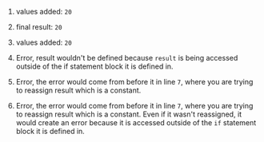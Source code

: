 1. values added: `20`
   
2. final result: `20`
   
3. values added: `20`
   
4. Error, result wouldn't be defined because `result` is being accessed outside of the if statement block it is defined in.
   
5. Error, the error would come from before it in line `7`, where you are trying to reassign result which is a constant.
   
6. Error, the error would come from before it in line `7`, where you are trying to reassign result which is a constant. Even if it wasn't reassigned, it would create an error because it is accessed outside of the `if` statement block it is defined in.